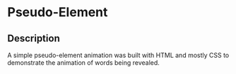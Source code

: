 # Pseudo-Element

## Description
<p> 
  A simple pseudo-element animation was built with HTML and mostly CSS to demonstrate the animation of words being revealed.
</p>
